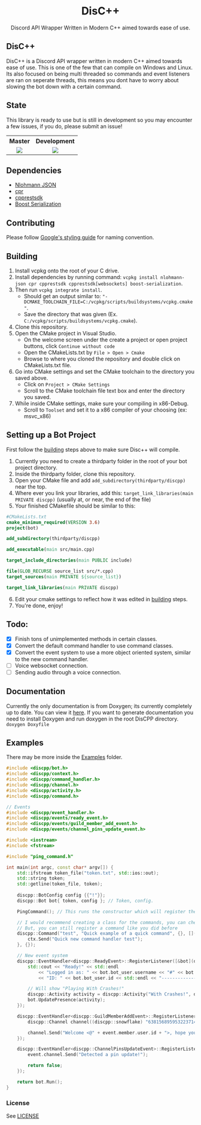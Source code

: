 <h1 align="center">DisC++</h1>

<p align="center">
Discord API Wrapper Written in Modern C++ aimed towards ease of use.
</p>

## DisC++
DisC++ is a Discord API wrapper written in modern C++ aimed towards ease of use. This is one of the few that can compile on Windows and Linux. Its also focused on being multi threaded so commands and event listeners are ran on seperate threads, this means you dont have to worry about slowing the bot down with a certain command.

## State
This library is ready to use but is still in development so you may encounter a few issues, if you do, please submit an issue!

<table align="center">
  <tr>
    <th>Master</th>
    <th>Development</th> 
  </tr>
  <tr>
    <td align="center"><a href="https://dev.azure.com/seanomik/DisCPP/_build">
    <img src="https://dev.azure.com/seanomik/DisCPP/_apis/build/status/DisCPP.DisCPP?branchName=master">
  </a></td>
    <td align="center"><a href="https://dev.azure.com/seanomik/DisCPP/_build">
    <img src="https://dev.azure.com/seanomik/DisCPP/_apis/build/status/DisCPP.DisCPP?branchName=development">
  </a></td>
  </tr>
</table>

## Dependencies
- [Nlohmann JSON](https://github.com/nlohmann/json)
- [cpr](https://github.com/whoshuu/cpr)
- [cpprestsdk](https://github.com/microsoft/cpprestsdk.git)
- [Boost Serialization](https://www.boost.org/doc/libs/1_72_0/libs/serialization/doc/index.html)

## Contributing
Please follow [Google's styling guide](https://google.github.io/styleguide/cppguide.html#Naming) for naming convention.

## Building
1. Install vcpkg onto the root of your C drive.
2. Install dependencies by running command: `vcpkg install nlohmann-json cpr cpprestsdk cpprestsdk[websockets] boost-serialization`.
3. Then run `vcpkg integrate install`.
    * Should get an output similar to: `"-DCMAKE_TOOLCHAIN_FILE=C:/vcpkg/scripts/buildsystems/vcpkg.cmake"`.
    * Save the directory that was given (Ex. `C:/vcpkg/scripts/buildsystems/vcpkg.cmake`).
4. Clone this repository.
5. Open the CMake project in Visual Studio.
    * On the welcome screen under the create a project or open project buttons, click `Continue without code`
    * Open the CMakeLists.txt by `File > Open > Cmake`
    * Browse to where you cloned the repository and double click on CMakeLists.txt file.
6. Go into CMake settings and set the CMake toolchain to the directory you saved above.
    * Click on `Project > CMake Settings`
    * Scroll to the CMake toolchain file text box and enter the directory you saved.
7. While inside CMake settings, make sure your compiling in x86-Debug.
	* Scroll to `Toolset` and set it to a x86 compiler of your choosing (ex: msvc_x86)
## Setting up a Bot Project
First follow the [building](#Building) steps above to make sure Disc++ will compile.
1. Currently you need to create a thirdparty folder in the root of your bot project directory.
2. Inside the thirdparty folder, clone this repository.
3. Open your CMake file and add `add_subdirectory(thirdparty/discpp)` near the top.
4. Where ever you link your libraries, add this: `target_link_libraries(main PRIVATE discpp)` (usually at, or near, the end of the file)
5. Your finished CMakefile should be similar to this:
```cmake
#CMakeLists.txt
cmake_minimum_required(VERSION 3.6)
project(bot)

add_subdirectory(thirdparty/discpp)

add_executable(main src/main.cpp)

target_include_directories(main PUBLIC include)

file(GLOB_RECURSE source_list src/*.cpp)
target_sources(main PRIVATE ${source_list})

target_link_libraries(main PRIVATE discpp)
```
6. Edit your cmake settings to reflect how it was edited in [building](#Building) steps.
7. You're done, enjoy!

## Todo:
- [x] Finish tons of unimplemented methods in certain classes.
- [x] Convert the default command handler to use command classes.
- [x] Convert the event system to use a more object oriented system, similar to the new command handler.
- [ ] Voice websocket connection.
- [ ] Sending audio through a voice connection.

## Documentation
Currently the only documentation is from Doxygen; its currently completely up to date. You can view it [here](https://discpp.github.io/). If you want to generate documentation you need to install Doxygen and run doxygen in the root DisCPP directory. ```doxygen Doxyfile```

## Examples
There may be more inside the [Examples](examples) folder.
```cpp
#include <discpp/bot.h>
#include <discpp/context.h>
#include <discpp/command_handler.h>
#include <discpp/channel.h>
#include <discpp/activity.h>
#include <discpp/command.h>

// Events
#include <discpp/event_handler.h>
#include <discpp/events/ready_event.h>
#include <discpp/events/guild_member_add_event.h>
#include <discpp/events/channel_pins_update_event.h>

#include <iostream>
#include <fstream>

#include "ping_command.h"

int main(int argc, const char* argv[]) {
	std::ifstream token_file("token.txt", std::ios::out);
	std::string token;
	std::getline(token_file, token);
	
	discpp::BotConfig config {{"!"}};
	discpp::Bot bot{ token, config }; // Token, config.

	PingCommand(); // This runs the constructor which will register the command.

	// I would recommend creating a class for the commands, you can check that in the examples folder
	// But, you can still register a command like you did before
	discpp::Command("test", "Quick example of a quick command", {}, [](discpp::Context ctx) {
		ctx.Send("Quick new command handler test");
	}, {});

	// New event system
	discpp::EventHandler<discpp::ReadyEvent>::RegisterListener([&bot](discpp::ReadyEvent event) {
		std::cout << "Ready!" << std::endl
			<< "Logged in as: " << bot.bot_user.username << "#" << bot.bot_user.discriminator << std::endl
			<< "ID: " << bot.bot_user.id << std::endl << "-----------------------------" << std::endl;

		// Will show "Playing With Crashes!"
		discpp::Activity activity = discpp::Activity("With Crashes!", discpp::presence::ActivityType::GAME, discpp::presence::Status::idle);
		bot.UpdatePresence(activity);
	});

	discpp::EventHandler<discpp::GuildMemberAddEvent>::RegisterListener([](discpp::GuildMemberAddEvent event) {
		discpp::Channel channel((discpp::snowflake) "638156895953223714");

		channel.Send("Welcome <@" + event.member.user.id + ">, hope you enjoy!");
	});

	discpp::EventHandler<discpp::ChannelPinsUpdateEvent>::RegisterListener([](discpp::ChannelPinsUpdateEvent event)->bool {
		event.channel.Send("Detected a pin update!");

		return false;
	});

	return bot.Run();
}
```

### License 
See [LICENSE](LICENSE.md)
